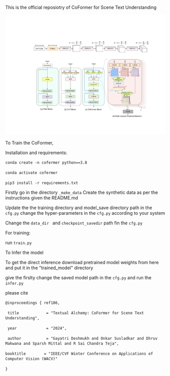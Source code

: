 This is the official reposiotry of CoFormer for Scene Text Understanding

![Screenshot](figs/coformer.png)


To Train the CoFormer,

Installation and requirements:

```
conda create -n cofermer python==3.8

conda activate cofermer

pip3 install -r requirements.txt
```


Firstly go in the directory `_make_data`
Create the synthetic data as per the instructions given the README.md

Update the the training directory and model_save directory path in the `cfg.py`
change the hyper-parameters in the `cfg.py` according to your system

Change the `data_dir ` and `checkpoint_savedir` path fin the `cfg.py`

For training:

run `train.py`

To Infer the model

To get the direct inference download pretrained model weights from here and put it in the "trained_model" directory

give the firslty change the saved model path in the `cfg.py` and run the `infer.py`


please cite 

```
@inproceedings { ref186,
	
 title            = "Textual Alchemy: CoFormer for Scene Text Understanding",
	
 year             = "2024",
	
 author           = "Gayatri Deshmukh and Onkar Susladkar and Dhruv Makwana and Sparsh Mittal and R Sai Chandra Teja",
 
booktitle        = "IEEE/CVF Winter Conference on Applications of Computer Vision (WACV)"

}
```
